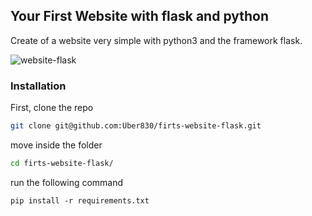 ## Your First Website with flask and python

Create of a website very simple with python3 and the framework flask.

![website-flask](https://user-images.githubusercontent.com/84889339/216805810-402f70a4-161d-4c8a-a859-60aa5ec5ac28.png)

### Installation

First, clone the repo

```sh
git clone git@github.com:Uber830/firts-website-flask.git
```

move inside the folder

```sh
cd firts-website-flask/
```
run the following command
```
pip install -r requirements.txt
```
